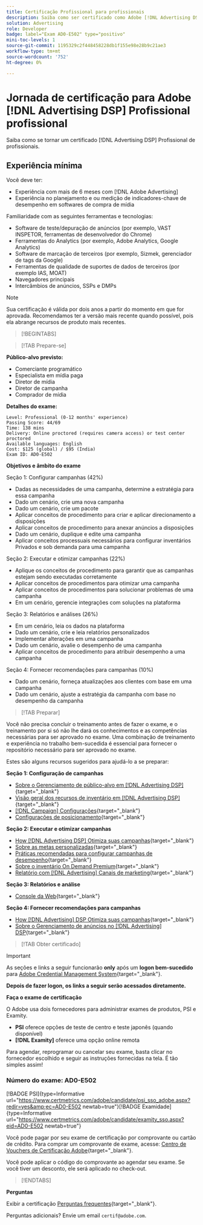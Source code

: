 ```yaml
---
title: Certificação Profissional para profissionais
description: Saiba como ser certificado como Adobe [!DNL Advertising DSP] Profissional profissional.
solution: Advertising
role: Developer
badge: label="Exam AD0-E502" type="positivo"
mini-toc-levels: 1
source-git-commit: 1195329c2f448458228db1f155e98e28b9c21ae3
workflow-type: tm+mt
source-wordcount: '752'
ht-degree: 0%

---
```


# Jornada de certificação para Adobe [!DNL Advertising DSP] Profissional profissional

Saiba como se tornar um certificado [!DNL Advertising DSP] Profissional de profissionais.

## Experiência mínima

Você deve ter:

* Experiência com mais de 6 meses com [!DNL Adobe Advertising]
* Experiência no planejamento e ou medição de indicadores-chave de desempenho em softwares de compra de mídia

Familiaridade com as seguintes ferramentas e tecnologias:

* Software de teste/depuração de anúncios (por exemplo, VAST INSPETOR, ferramentas de desenvolvedor do Chrome)
* Ferramentas do Analytics (por exemplo, Adobe Analytics, Google Analytics)
* Software de marcação de terceiros (por exemplo, Sizmek, gerenciador de tags da Google)
* Ferramentas de qualidade de suportes de dados de terceiros (por exemplo IAS, MOAT)
* Navegadores principais
* Intercâmbios de anúncios, SSPs e DMPs

>[!NOTE]
>
>Sua certificação é válida por dois anos a partir do momento em que for aprovada. Recomendamos ter a versão mais recente quando possível, pois ela abrange recursos de produto mais recentes.

>[!BEGINTABS]

>[!TAB Prepare-se]

**Público-alvo previsto:**

* Comerciante programático
* Especialista em mídia paga
* Diretor de mídia
* Diretor de campanha
* Comprador de mídia

**Detalhes do exame:**

```
Level: Professional (0-12 months' experience)
Passing Score: 44/69
Time: 138 mins
Delivery: Online proctored (requires camera access) or test center proctored
Available languages: English
Cost: $125 (global) / $95 (India)
Exam ID: AD0-E502
```

**Objetivos e âmbito do exame**

Seção 1: Configurar campanhas (42%)

* Dadas as necessidades de uma campanha, determine a estratégia para essa campanha
* Dado um cenário, crie uma nova campanha
* Dado um cenário, crie um pacote
* Aplicar conceitos de procedimento para criar e aplicar direcionamento a disposições
* Aplicar conceitos de procedimento para anexar anúncios a disposições
* Dado um cenário, duplique e edite uma campanha
* Aplicar conceitos processuais necessários para configurar inventários Privados e sob demanda para uma campanha

Seção 2: Executar e otimizar campanhas (22%)

* Aplique os conceitos de procedimento para garantir que as campanhas estejam sendo executadas corretamente
* Aplicar conceitos de procedimentos para otimizar uma campanha
* Aplicar conceitos de procedimentos para solucionar problemas de uma campanha
* Em um cenário, gerencie integrações com soluções na plataforma

Seção 3: Relatórios e análises (26%)

* Em um cenário, leia os dados na plataforma
* Dado um cenário, crie e leia relatórios personalizados
* Implementar alterações em uma campanha
* Dado um cenário, avalie o desempenho de uma campanha
* Aplicar conceitos de procedimento para atribuir desempenho a uma campanha

Seção 4: Fornecer recomendações para campanhas (10%)

* Dado um cenário, forneça atualizações aos clientes com base em uma campanha
* Dado um cenário, ajuste a estratégia da campanha com base no desempenho da campanha

>[!TAB Preparar]

Você não precisa concluir o treinamento antes de fazer o exame, e o treinamento por si só não lhe dará os conhecimentos e as competências necessárias para ser aprovado no exame. Uma combinação de treinamento e experiência no trabalho bem-sucedida é essencial para fornecer o repositório necessário para ser aprovado no exame.

Estes são alguns recursos sugeridos para ajudá-lo a se preparar:

**Seção 1: Configuração de campanhas**


* [Sobre o Gerenciamento de público-alvo em [!DNL Advertising DSP]](https://experienceleague.adobe.com/docs/advertising/dsp/audiences/audience-about.html?lang=en){target="_blank"}
* [Visão geral dos recursos de inventário em [!DNL Advertising DSP]](https://experienceleague.adobe.com/docs/advertising/dsp/inventory/inventory-overview.html?lang=en){target="_blank"}
* [[!DNL Campaign] Configurações](https://experienceleague.adobe.com/docs/advertising/dsp/campaign-management/campaigns/campaign-settings.html?lang=en){target="_blank"}
* [Configurações de posicionamento](https://experienceleague.adobe.com/docs/advertising/dsp/campaign-management/placements/placement-settings.html?lang=en){target="_blank"}

**Seção 2: Executar e otimizar campanhas**

* [How [!DNL Advertising DSP] Otimiza suas campanhas](https://experienceleague.adobe.com/docs/advertising/dsp/optimization/optimization-how-dsp-optimizes-campaigns.html?lang=en){target="_blank"}
* [Sobre as metas personalizadas](https://experienceleague.adobe.com/docs/advertising/dsp/optimization/custom-goals/custom-goal-about.html?lang=en){target="_blank"}
* [Práticas recomendadas para configurar campanhas de desempenho](https://experienceleague.adobe.com/docs/advertising/dsp/optimization/campaign-best-practices-performance.html?lang=en){target="_blank"}
* [Sobre o inventário On Demand Premium](https://experienceleague.adobe.com/docs/advertising/dsp/inventory/on-demand/on-demand-inventory-about.html?lang=en){target="_blank"}
* [Relatório com [!DNL Advertising] Canais de marketing](https://experienceleague.adobe.com/docs/analytics-learn/tutorials/integrations/ad-cloud/reporting-with-advertising-cloud-marketing-channels.html?lang=en){target="_blank"}

**Seção 3: Relatórios e análise**

* [Console da Web](https://experienceleague.adobe.com/docs/experience-manager-65/deploying/configuring/web-console.html?lang=en){target="_blank"}

**Seção 4: Fornecer recomendações para campanhas**

* [How [!DNL Advertising] DSP Otimiza suas campanhas](https://experienceleague.adobe.com/docs/advertising/dsp/optimization/optimization-how-dsp-optimizes-campaigns.html?lang=en){target="_blank"}
* [Sobre o Gerenciamento de anúncios no [!DNL Advertising] DSP](https://experienceleague.adobe.com/docs/advertising/dsp/campaign-management/ads/ad-about.html?lang=en){target="_blank"}

>[!TAB Obter certificado]

>[!IMPORTANT]
>
>As seções e links a seguir funcionarão **only**  após um **logon bem-sucedido** para [Adobe Credential Management System](http://www.certmetrics.com/adobe){target="_blank"}.


**Depois de fazer logon, os links a seguir serão acessados diretamente.**

**Faça o exame de certificação**

O Adobe usa dois fornecedores para administrar exames de produtos, PSI e Examity.

* **PSI** oferece opções de teste de centro e teste japonês (quando disponível)
* **[!DNL Examity]** oferece uma opção online remota

Para agendar, reprogramar ou cancelar seu exame, basta clicar no fornecedor escolhido e seguir as instruções fornecidas na tela. É tão simples assim!

### Número do exame: AD0-E502

[!BADGE PSI]{type=Informative url="https://www.certmetrics.com/adobe/candidate/psi_sso_adobe.aspx?redir=yes&amp;ec=AD0-E502 newtab=true"}[!BADGE Examidade]{type=Informative url="https://www.certmetrics.com/adobe/candidate/examity_sso.aspx?eid=AD0-E502 newtab=true"}

Você pode pagar por seu exame de certificação por comprovante ou cartão de crédito. Para comprar um comprovante de exame, acesse: [Centro de Vouchers de Certificação Adobe](https://market.xvoucher.com/adobe/global){target="_blank"}.

Você pode aplicar o código do comprovante ao agendar seu exame. Se você tiver um desconto, ele será aplicado no check-out.

>[!ENDTABS]

**Perguntas**

Exibir a certificação [Perguntas frequentes](https://experienceleague.adobe.com/docs/certification/certification/faq.html?lang=en){target="_blank"}.

Perguntas adicionais? Envie um email `certif@adobe.com`.

